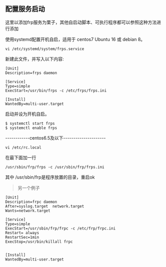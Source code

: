 ## 配置服务启动

这里以添加frp服务为栗子，其他自启动脚本、可执行程序都可以参照这种方法进行添加


使用systemd配置开机自启，适用于 centos7 Ubuntu 16 或 debian 8。

	vi /etc/systemd/system/frps.service 

新建此文件，并写入以下内容:

	[Unit]
	Description=frps daemon
	
	[Service]
	Type=simple
	ExecStart=/usr/bin/frps -c /etc/frps/frps.ini
	
	[Install]
	WantedBy=multi-user.target

启动并设为开机自启。

	$ systemctl start frps
	$ systemctl enable frps


------------centos6.5及以下---------------------

	vi /etc/rc.local

在最下面加一行

	/usr/sbin/frp/frps -c /usr/sbin/frp/frps.ini

其中 /usr/sbin/frp是程序放置的目录，重启ok


> 另一个例子

	[Unit]
	Description=frpc daemon
	After=syslog.target  network.target
	Wants=network.target
	
	[Service]
	Type=simple
	ExecStart=/usr/sbin/frp/frpc -c /etc/frp/frpc.ini
	Restart= always
	RestartSec=1min
	ExecStop=/usr/bin/killall frpc
	
	
	[Install]
	WantedBy=multi-user.target